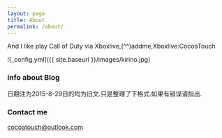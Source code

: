 ```yaml
---
layout: page
title: About
permalink: /about/
---
```


And I like play Call of Duty via Xboxlive,(^^)addme,Xboxlive:CocoaTouch

![_config.yml]({{ site.baseurl }}/images/kirino.jpg)
### info about Blog

日期注为2015-8-29日的均为旧文.只是整理了下格式.如果有错误请指出.

### Contact me

[cocoatouch@outlook.com](mailto:cocoatouch@outlook.com)
